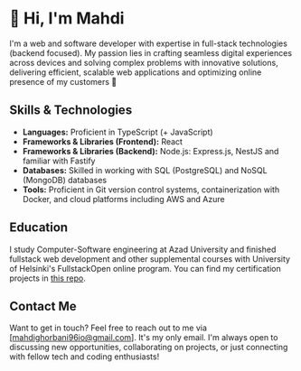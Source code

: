 # 💫 Hi, I'm Mahdi

I'm a web and software developer with expertise in full-stack technologies (backend focused). My passion lies in crafting seamless digital experiences across devices and solving complex problems with innovative solutions, delivering efficient, scalable web applications and optimizing online presence of my customers 🚀

## Skills & Technologies

- **Languages:** Proficient in TypeScript (+ JavaScript)
- **Frameworks & Libraries (Frontend):** React
- **Frameworks & Libraries (Backend):** Node.js: Express.js, NestJS and familiar with Fastify
- **Databases:** Skilled in working with SQL (PostgreSQL) and NoSQL (MongoDB) databases
- **Tools:** Proficient in Git version control systems, containerization with Docker, and cloud platforms including AWS and Azure

## Education

I study Computer-Software engineering at Azad University and finished fullstack web development and other supplemental courses with University of Helsinki's FullstackOpen online program. You can find my certification projects in [this repo](https://github.com/adrian-qorbani/fullstackopen).


## Contact Me

Want to get in touch? Feel free to reach out to me via [mahdighorbani96io@gmail.com]. It's my only email. I'm always open to discussing new opportunities, collaborating on projects, or just connecting with fellow tech and coding enthusiasts!

